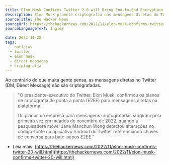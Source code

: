 ```yaml
---
title: Elon Musk Confirms Twitter 2.0 will Bring End-to-End Encryption to Direct Messages
description: Elon Musk promete criptografia nas mensagens diretas do Twitter.
sourceTitle: The Hacker News
sourceUrl: https://thehackernews.com/2022/11/elon-musk-confirms-twitter-20-will.html
sourceLanguageText: Inglês

date: 2022-11-28
tags: 
  - notícias
  - twitter
  - elon musk
  - direct messages
  - criptografia
---
```


Ao contrário do que muita gente pensa, as mensagens diretas no Twitter (DM, Direct Message) não são criptografadas.


> "O presidente-executivo do Twitter, Elon Musk, confirmou os planos de criptografia de ponta a ponta (E2EE) para mensagens diretas na plataforma.
>
> Os planos da empresa para mensagens criptografadas surgiram pela primeira vez em meados de novembro de 2022, quando a pesquisadora móvel Jane Manchun Wong detectou alterações no código-fonte no aplicativo Android do Twitter referenciando chaves de conversa para bate-papos E2EE."


* Leia mais: [https://thehackernews.com/2022/11/elon-musk-confirms-twitter-20-will.html](https://thehackernews.com/2022/11/elon-musk-confirms-twitter-20-will.html)

